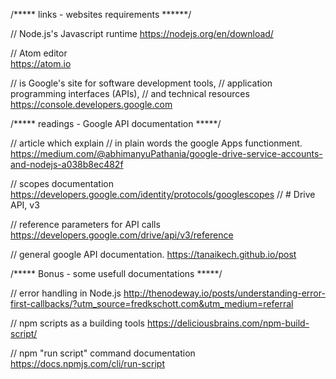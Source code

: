 /***** links - websites requirements ******/

// Node.js's Javascript runtime 
https://nodejs.org/en/download/

// Atom editor  
https://atom.io

// is Google's site for software development tools,
// application programming interfaces (APIs),
// and technical resources
https://console.developers.google.com




/***** readings - Google API documentation *****/

// article which explain
// in plain words the google Apps functionment.
https://medium.com/@abhimanyuPathania/google-drive-service-accounts-and-nodejs-a038b8ec482f

// scopes documentation
https://developers.google.com/identity/protocols/googlescopes // # Drive API, v3

// reference parameters for API calls
https://developers.google.com/drive/api/v3/reference


// general google API documentation.
https://tanaikech.github.io/post


/***** Bonus - some usefull documentations *****/

// error handling in Node.js http://thenodeway.io/posts/understanding-error-first-callbacks/?utm_source=fredkschott.com&utm_medium=referral

// npm scripts as a building tools
https://deliciousbrains.com/npm-build-script/


 // npm "run script" command documentation
 https://docs.npmjs.com/cli/run-script

